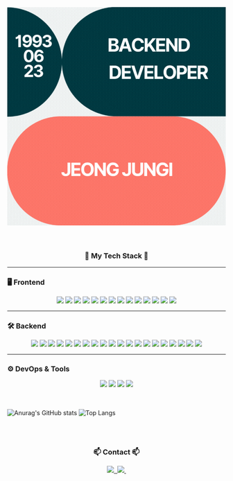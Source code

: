 <div align="center">
  <img src="https://github.com/JUNKI007/JUNKI007/blob/main/assets/myName.gif?raw=true" />
</div>

<br>
<br>

<h3 align="center">🚀 My Tech Stack 🚀</h3>

---

### 🖥️ Frontend
<div align="center">
  <img src="https://img.shields.io/badge/JavaScript-F7DF1E?style=for-the-badge&logo=javascript&logoColor=black" />
  <img src="https://img.shields.io/badge/React-61DAFB?style=for-the-badge&logo=react&logoColor=black" />
  <img src="https://img.shields.io/badge/React Router-CA4245?style=for-the-badge&logo=reactrouter&logoColor=white" />
  <img src="https://img.shields.io/badge/Pixi.js-F43059?style=for-the-badge&logo=pixijs&logoColor=white" />
  <img src="https://img.shields.io/badge/Spine2D-FF4000?style=for-the-badge&logo=spine&logoColor=white" />
  <img src="https://img.shields.io/badge/npm Library-CB3837?style=for-the-badge&logo=npm&logoColor=white" />
  <img src="https://img.shields.io/badge/HTML5-E34F26?style=for-the-badge&logo=html5&logoColor=white" />
  <img src="https://img.shields.io/badge/CSS3-1572B6?style=for-the-badge&logo=css3&logoColor=white" />
  <img src="https://img.shields.io/badge/TailwindCSS-06B6D4?style=for-the-badge&logo=tailwindcss&logoColor=white" />
  <img src="https://img.shields.io/badge/Styled Components-DB7093?style=for-the-badge&logo=styled-components&logoColor=white" />
  <img src="https://img.shields.io/badge/JSP-4B4B77?style=for-the-badge" />
  <img src="https://img.shields.io/badge/JSTL 1.2-FF160B?style=for-the-badge" />
  <img src="https://img.shields.io/badge/Kakao OAuth API-FFCD00?style=for-the-badge&logo=kakao&logoColor=black" />
  <img src="https://img.shields.io/badge/Firebase-DD2C00?style=for-the-badge&logo=firebase&logoColor=white" />
</div>

---

### 🛠️ Backend
<div align="center">
  <img src="https://img.shields.io/badge/Java8~17-FF7700?style=for-the-badge&logo=java&logoColor=white" />
  <img src="https://img.shields.io/badge/Spring Boot-6DB33F?style=for-the-badge&logo=springboot&logoColor=white" />
  <img src="https://img.shields.io/badge/Spring Security-6DB33F?style=for-the-badge&logo=springsecurity&logoColor=white" />
  <img src="https://img.shields.io/badge/Spring Framework-6DB33F?style=for-the-badge&logo=spring&logoColor=white" />
  <img src="https://img.shields.io/badge/Spring Data JPA-6DB33F?style=for-the-badge" />
  <img src="https://img.shields.io/badge/Spring MVC-6DB33F?style=for-the-badge" />
  <img src="https://img.shields.io/badge/Spring Scheduler-6DB33F?style=for-the-badge" />
  <img src="https://img.shields.io/badge/Spring Cloud Gateway-6DB33F?style=for-the-badge" />
  <img src="https://img.shields.io/badge/Spring Cloud Netflix-6DB33F?style=for-the-badge" />
  <img src="https://img.shields.io/badge/Spring Cloud Config-6DB33F?style=for-the-badge" />
  <img src="https://img.shields.io/badge/Quartz Scheduler-5530FF?style=for-the-badge" />
  <img src="https://img.shields.io/badge/Hibernate-59666C?style=for-the-badge&logo=hibernate&logoColor=white" />
  <img src="https://img.shields.io/badge/Gradle-02303A?style=for-the-badge&logo=gradle&logoColor=white" />
  <img src="https://img.shields.io/badge/Lombok-0078D3?style=for-the-badge" />
  <img src="https://img.shields.io/badge/MySQL-4479A1?style=for-the-badge&logo=mysql&logoColor=white" />
  <img src="https://img.shields.io/badge/JWT-000000?style=for-the-badge&logo=jsonwebtokens&logoColor=white" />
  <img src="https://img.shields.io/badge/RESTful API-A100FF?style=for-the-badge" />
  <img src="https://img.shields.io/badge/JDBC-40AEF0?style=for-the-badge" />
  <img src="https://img.shields.io/badge/Apache Tomcat-F8DC75?style=for-the-badge&logo=apachetomcat&logoColor=black" />
  <img src="https://img.shields.io/badge/Apache Kafka-231F20?style=for-the-badge&logo=apachekafka&logoColor=white" />
</div>

---

### ⚙️ DevOps & Tools
<div align="center">
  <img src="https://img.shields.io/badge/GitHub-181717?style=for-the-badge&logo=github&logoColor=white" />
  <img src="https://img.shields.io/badge/IntelliJ IDEA-000000?style=for-the-badge&logo=intellij-idea&logoColor=white" />
  <img src="https://img.shields.io/badge/VS Code-394EFF?style=for-the-badge&logo=visualstudiocode&logoColor=white" />
  <img src="https://img.shields.io/badge/Postman-FF6C37?style=for-the-badge&logo=postman&logoColor=black" />
</div>

<br>
<br>

![Anurag's GitHub stats](https://github-readme-stats.vercel.app/api?username=JUNKI007&show_icons=true&theme=transparent) ![Top Langs](https://github-readme-stats.vercel.app/api/top-langs/?username=JUNKI007&layout=compact)

<br>
<br>




<h3 align="center">📫 Contact 📫</h3>
<div align="center">
  <a href="https://devwarriorjungi.tistory.com/">
    <img src="https://img.shields.io/badge/TSTORY-F36D5D?style=for-the-badge&logo=tistory&logoColor=white" />&nbsp
  </a>
  <a href="mailto:junejjk@gmail.com">
    <img
      src="https://img.shields.io/badge/junejjk@gmail.com-D14836?style=for-the-badge&logo=gmail&logoColor=white"/>&nbsp
  </a>
</div>
